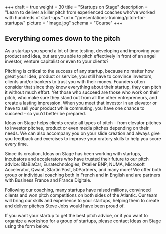 +++
draft				= true
weight      = 30
title				= "Startups on Stage"
description = "Learn to deliver a killer pitch from experienced coaches who've worked with hundreds of start-ups."
url		 			= "/presentations-training/pitch-for-startups/"
picture			= "image.jpg"
schema			= "Course"
+++

## Everything comes down to the pitch
As a startup you spend a lot of time testing, developing and improving your product and idea, but are you able to pitch effectively in front of an angel investor, venture capitalist or even to your clients?

Pitching is critical to the success of any startup, because no matter how great your idea, product or service, you still have to convince investors, clients and/or bankers to trust you with their money. Founders often consider that since they know everything about their startup, they can pitch it without much effort. Yet those who succeed are those who work on their pitch, who make sure they stand out from all the other entrepreneurs, and create a lasting impression. When you meet that investor in an elevator or have to sell your product while commuting, you have one chance to succeed - so you'd better be prepared.

Ideas on Stage helps clients create all types of pitch - from elevator pitches to investor pitches, product or even media pitches depending on their needs. We can also accompany you on your slide creation and always give you feedback and exercises to improve your oratory skills to help you score every time.

Since its creation, Ideas on Stage has been working with startups, incubators and accelerators who have trusted their future to our pitch advice: BlaBlaCar, Euratechnologies, l’Atelier BNP, NUMA, Microsoft Accelerator, Qwant, Startin’Post, 50Partners, and many more! We offer both group or individual coaching both in French and in English and are partners with Business France and France Digitale.

Following our coaching, many startups have raised millions, convinced clients and won pitch competitions on both sides of the Atlantic.  Our team will bring our skills and experience to your startups, helping them to create and deliver pitches Steve Jobs would have been proud of.

If you want your startup to get the best pitch advice, or if you want to organize a workshop for a group of startups, please contact Ideas on Stage using the form below.
